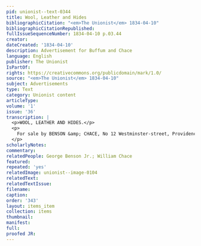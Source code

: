 ```yaml
---
pid: unionist--text-0344
title: Wool, Leather and Hides
bibliographicCitation: "<em>The Unionist</em> 1834-04-10"
bibliographicCitationRepublished: 
fullIssueSequenceNumber: 1834-04-10 p.03.44
creator: 
dateCreated: '1834-04-10'
description: Advertisement for Buffum and Chace
language: English
publisher: The Unionist
IsPartOf: 
rights: https://creativecommons.org/publicdomain/mark/1.0/
source: "<em>The Unionist</em> 1834-04-10"
subject: Advertisements
type: Text
category: Unionist content
articleType: 
volume: '1'
issue: '36'
transcription: |
  <p>WOOL, LEATHER AND HIDES.</p>
  <p>
    For sale by BENSON &amp; CHACE, No 12 Westminster-street, Providence, R.I.
  </p>
scholarlyNotes: 
commentary: 
relatedPeople: George Benson Jr.; William Chace
featured: 
repeated: 'yes'
relatedImage: unionist--image-0104
relatedText: 
relatedTextIssue: 
filename: 
caption: 
order: '343'
layout: items_item
collection: items
thumbnail: 
manifest: 
full: 
proofed JR: 
---
```

